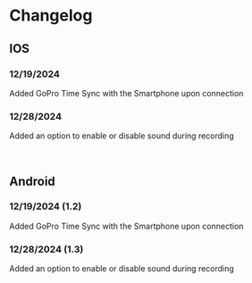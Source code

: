 # Changelog

## IOS
### 12/19/2024
<p>Added GoPro Time Sync with the Smartphone upon connection </p>

### 12/28/2024
<p>Added an option to enable or disable sound during recording </p>

<br>

## Android
### 12/19/2024 (1.2)
<p>Added GoPro Time Sync with the Smartphone upon connection </p>

### 12/28/2024 (1.3)
<p>Added an option to enable or disable sound during recording </p>


